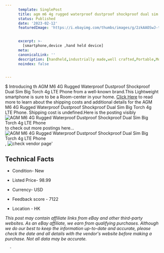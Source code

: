```yaml
---
      template: SinglePost
      title: agm m6 4g rugged waterproof dustproof shockproof dual sim big torch 4g lte phone
      status: Published
      date: '2023-02-12'
      featuredImage: 'https://i.ebayimg.com/thumbs/images/g/2zkAAOSwJ-ti4pVn/s-l225.jpg'
       

      excerpt: >-
        [smartphone,device ,hand held device]
      meta:
      canonicalLink: ''
      description: [handheld,industrially made,well crafted,Portable,Mobile,Compact,Convenient,Lightweight,Maneuverable,Man-portable,Miniature,Carriable,Hand-held,Light,Holdable,Transportable,Mobile device,Pocket-sized,On-the-go,Wireless,Cordless,Compact size,Convenient size, smartphone,device ,hand held device]
      noindex: false
      

---
```

$
      Introducing th AGM M6 4G Rugged Waterproof Dustproof Shockproof Dual Sim Big Torch 4g LTE Phone from a well-known brand.This Lightweight smartphone is sure to be a Room-center in your home. [Click Here](https://www.ebay.com/itm/255650284805?hash=item3b85f1c505%3Ag%3A2zkAAOSwJ-ti4pVn&amdata=enc%3AAQAHAAAA4MtxMf1hx1VTfdA%2B7PwaDQ66qPwXIykWMEBC5%2FrcwtST7jFvson0g2e9Tj8brqIYGdJBayxyL4lY5VAEDOmluQusCE9CtKIq%2BCnbeYFYb8QpSBVswpaCXXgA%2BsJ2NowcXx0gFKG17MiboMES%2FG6ngEGi20yF77K9neNs0%2BL6L3xp98ZTdt9CVvGdlvdJKYCYcZICbQwBB4ldWddcCI6jO0BXqMoapqjT59%2FfiHj7VJrjJW0Zz0qGa5gaXM9AjXHZw2geQglIcN8LJ26viis4MfGfs6k671F5TZgPhdcbt4Ta&mkevt=1&mkcid=1&mkrid=711-53200-19255-0&campid=%253CePNCampaignId%253E&customid=%253CreferenceId%253E&toolid=10049) to read more to learn about the shipping costs and additional details for the AGM M6 4G Rugged Waterproof Dustproof Shockproof Dual Sim Big Torch 4g LTE Phone. Shipping cost is undefined.Here is the posting visibly ![AGM M6 4G Rugged Waterproof Dustproof Shockproof Dual Sim Big Torch 4g LTE Phone](https://i.ebayimg.com/thumbs/images/g/2zkAAOSwJ-ti4pVn/s-l225.jpg) to check out more postings here... ![AGM M6 4G Rugged Waterproof Dustproof Shockproof Dual Sim Big Torch 4g LTE Phone](https://i.ebayimg.com/images/g/2zkAAOSwJ-ti4pVn/s-l960.jpg), ![check vendor page](https://origin-galleryplus.ebayimg.com/ws/web/255650284805_2_0_1/225x225.jpg,https://origin-galleryplus.ebayimg.com/ws/web/255650284805_3_0_1/225x225.jpg,https://origin-galleryplus.ebayimg.com/ws/web/255650284805_4_0_1/225x225.jpg,https://origin-galleryplus.ebayimg.com/ws/web/255650284805_5_0_1/225x225.jpg,https://origin-galleryplus.ebayimg.com/ws/web/255650284805_6_0_1/225x225.jpg,https://origin-galleryplus.ebayimg.com/ws/web/255650284805_7_0_1/225x225.jpg,https://origin-galleryplus.ebayimg.com/ws/web/255650284805_8_0_1/225x225.jpg,https://origin-galleryplus.ebayimg.com/ws/web/255650284805_9_0_1/225x225.jpg)'

      

 ## Technical Facts 



     
      

 - Condition- New 


      

 - Listed Price- 98.99 


      

 - Currency- USD 


      

 - Feedback score - 7122 


      

 - Location - HK 


      
      

 *_This post may contain affiliate links from eBay and other third-party websites. As an eBay affiliate, we earn from qualifying purchases. Although we do our best to keep the information up-to-date and accurate, please check the date and all details with the vendor's website before making a purchase. Not all data may be accurate._*




      -

